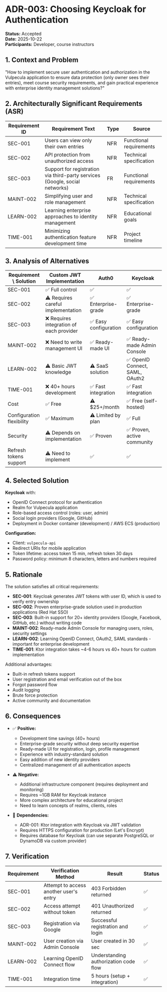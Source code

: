 # ADR-003: Choosing Keycloak for Authentication

**Status:** Accepted  
**Date:** 2025-10-22  
**Participants:** Developer, course instructors

## 1. Context and Problem

"How to implement secure user authentication and authorization in the Vulpecula application to ensure data protection (only owner sees their entries), meet course security requirements, and gain practical experience with enterprise identity management solutions?"

## 2. Architecturally Significant Requirements (ASR)

| Requirement ID | Requirement Text | Type | Source |
|----------------|------------------|------|--------|
| SEC-001 | Users can view only their own entries | NFR | Functional requirements |
| SEC-002 | API protection from unauthorized access | NFR | Technical specification |
| SEC-003 | Support for registration via third-party services (Google, social networks) | FR | Functional requirements |
| MAINT-002 | Simplifying user and role management | NFR | Technical specification |
| LEARN-002 | Learning enterprise approaches to identity management | NFR | Educational goals |
| TIME-001 | Minimizing authentication feature development time | NFR | Project timeline |

## 3. Analysis of Alternatives

| Requirement \ Solution | Custom JWT Implementation | Auth0 | Keycloak |
|------------------------|---------------------------|-------|----------|
| SEC-001 | ✅ Full control | ✅ | ✅ |
| SEC-002 | ⚠️ Requires careful implementation | ✅ Enterprise-grade | ✅ Enterprise-grade |
| SEC-003 | ❌ Requires integration of each provider | ✅ Easy configuration | ✅ Easy configuration |
| MAINT-002 | ❌ Need to write management UI | ✅ Ready-made UI | ✅ Ready-made Admin Console |
| LEARN-002 | ⚠️ Basic JWT knowledge | ⚠️ SaaS solution | ✅ OpenID Connect, SAML, OAuth2 |
| TIME-001 | ❌ 40+ hours development | ✅ Fast integration | ✅ Fast integration |
| Cost | ✅ Free | ⚠️ $25+/month | ✅ Free (self-hosted) |
| Configuration flexibility | ✅ Maximum | ⚠️ Limited by plan | ✅ Full |
| Security | ⚠️ Depends on implementation | ✅ Proven | ✅ Proven, active community |
| Refresh tokens support | ⚠️ Need to implement | ✅ | ✅ |

## 4. Selected Solution

**Keycloak** with:
* OpenID Connect protocol for authentication
* Realm for Vulpecula application
* Role-based access control (roles: user, admin)
* Social login providers (Google, GitHub)
* Deployment in Docker container (development) / AWS ECS (production)

**Configuration:**
* Client: `vulpecula-api`
* Redirect URIs for mobile application
* Token lifetime: access token 15 min, refresh token 30 days
* Password policy: minimum 8 characters, letters and numbers required

## 5. Rationale

The solution satisfies all critical requirements:

* **SEC-001**: Keycloak generates JWT tokens with user ID, which is used to verify entry ownership
* **SEC-002**: Proven enterprise-grade solution used in production applications (Red Hat SSO)
* **SEC-003**: Built-in support for 20+ identity providers (Google, Facebook, GitHub, etc.) without writing code
* **MAINT-002**: Ready-made Admin Console for managing users, roles, security settings
* **LEARN-002**: Learning OpenID Connect, OAuth2, SAML standards - important for enterprise development
* **TIME-001**: Ktor integration takes ~4-6 hours vs 40+ hours for custom implementation

Additional advantages:
* Built-in refresh tokens support
* User registration and email verification out of the box
* Forgot password flow
* Audit logging
* Brute force protection
* Active community and documentation

## 6. Consequences

* ✅ **Positive:**
    * Development time savings (40+ hours)
    * Enterprise-grade security without deep security expertise
    * Ready-made UI for registration, login, profile management
    * Experience with industry-standard solution
    * Easy addition of new identity providers
    * Centralized management of all authentication aspects

* ⚠️ **Negative:**
    * Additional infrastructure component (requires deployment and monitoring)
    * Requires ~1GB RAM for Keycloak instance
    * More complex architecture for educational project
    * Need to learn concepts of realms, clients, roles

* 🔧 **Dependencies:**
    * ADR-001: Ktor integration with Keycloak via JWT validation
    * Requires HTTPS configuration for production (Let's Encrypt)
    * Requires database for Keycloak (can use separate PostgreSQL or DynamoDB via custom provider)

## 7. Verification

| Requirement | Verification Method | Result | Status |
|-------------|---------------------|--------|--------|
| SEC-001 | Attempt to access another user's entry | 403 Forbidden returned | ✅ |
| SEC-002 | Access attempt without token | 401 Unauthorized returned | ✅ |
| SEC-003 | Registration via Google | Successful registration and login | ✅ |
| MAINT-002 | User creation via Admin Console | User created in 30 sec | ✅ |
| LEARN-002 | Learning OpenID Connect flow | Understanding authorization code flow | ✅ |
| TIME-001 | Integration time | 5 hours (setup + integration) | ✅ |
